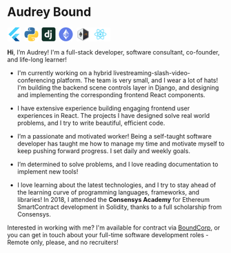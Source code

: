 # Audrey Bound


<img src="https://github.com/oohmygaud/oohmygaud/blob/main/flutter.png" height=32 width=32 alt="Flutter" />&nbsp;&nbsp;<img src="https://github.com/oohmygaud/oohmygaud/blob/main/python.png" height=32 width=32 alt="Python" />&nbsp;&nbsp;<img src="https://github.com/oohmygaud/oohmygaud/blob/main/django.png" height=32 width=32 alt="Django" />&nbsp;&nbsp;<img src="https://github.com/oohmygaud/oohmygaud/blob/main/ethereum.png" height=32 width=32 alt="Ethereum" />&nbsp;&nbsp;<img src="https://github.com/oohmygaud/oohmygaud/blob/main/web3.png" height=32 width=32 alt="Web3 JS" /><img src="https://github.com/oohmygaud/oohmygaud/blob/main/react.png" height=32 width=48 alt="React" />

**Hi**, I’m Audrey! I'm a full-stack developer, software consultant, co-founder, and life-long learner!

+ I'm currently working on a hybrid livestreaming-slash-video-conferencing platform. The team is very small, and I wear a lot of hats! I'm building the backend scene controls layer in Django, and designing and implementing the corresponding frontend React components.

+ I have extensive experience building engaging frontend user experiences in React. The projects I have designed solve real world problems, and I try to write beautiful, efficient code.

+ I’m a passionate and motivated worker! Being a self-taught software developer has taught me how to manage my time and motivate myself to keep pushing forward progress. I set daily and weekly goals.

+ I’m determined to solve problems, and I love reading documentation to implement new tools!

+ I love learning about the latest technologies, and I try to stay ahead of the learning curve of programming languages, frameworks, and libraries! In 2018, I attended the **Consensys Academy** for Ethereum SmartContract development in Solidity, thanks to a full scholarship from Consensys.


Interested in working with me? I'm available for contract via [BoundCorp](https://boundcorp.net), or you can
get in touch about your full-time software development roles - Remote only, please, and no recruiters! 
